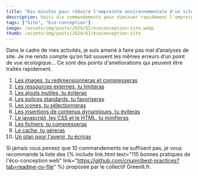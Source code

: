 ```yaml
---
title: "Dix minutes pour réduire l'empreinte environnementale d'un site"
description: Voici dix commandements pour diminuer rapidement l'empreinte environnementale d'un site internet.
tags: ["Site", "Eco-conception"]
image: /assets/img/posts/2024/Q1/ecoconception-site.webp
thumb: /assets/img/posts/2024/Q1/ecoconception-site
---
```


Dans le cadre de mes activités, je suis amené à faire pas mal d’analyses de site. Je me rends compte qu’on fait souvent les mêmes erreurs d’un point de vue écologique…
Ce sont des points d'améliorations qui peuvent être traités rapidement. 

1. [Les images, tu redimensionneras et compresseras](01-redimensionner-compresser-images.html)
2. [Les ressources externes, tu limiteras](02-limiter-ressources-externes.html)
3. [Les ajouts inutiles, tu éviteras](03-eviter-ajouts-inutiles.html)
4. [Les polices standards, tu favoriseras](04-favoriser-polices-standard)
5. [Les icones, tu sélectionneras](05-selectionner-icones.html)
6. [Les insertions de contenus dynamiques, tu éviteras](06-eviter-insertions-dynamiques.html)
7. [Le javascript, les CSS et le HTML, tu minifieras](07-minifier-css-javascript-html.html)
8. [Les fichiers, tu compresseras](08-compresser-fichiers.html)
9. [Le cache, tu géreras](09-gerer-cache.html)
10. [Un plan pour l'avenir, tu écriras](10-ecrire-plan-actions-environnementales)

Si jamais vous pensez que 10 commandements ne suffisent pas, je vous recommande la liste des {% include link.html text="115 bonnes pratiques de l'éco-conception web" link="https://github.com/cnumr/best-practices?tab=readme-ov-file" %} proposée par le collectif GreenIt.fr.
